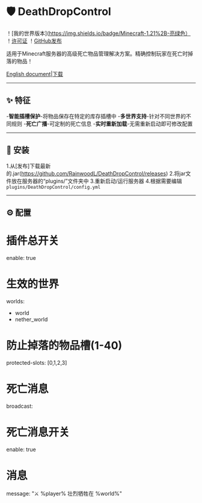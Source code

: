 # 🛡️ DeathDropControl

！[我的世界版本](https://img.shields.io/badge/Minecraft-1.21%2B-亮绿色）
！[许可证](https://img.shields.io/badge/License-MIT-blue)
！[GitHub发布](https://img.shields.io/github/v/release/RainwoodL/DeathDropControl)

适用于Minecraft服务器的高级死亡物品管理解决方案。精确控制玩家在死亡时掉落的物品！

[English document](https://github.com/RainwoodL/DeathDropControl/blob/main/README.md)|[下载](https://github.com/RainwoodL/DeathDropControl/releases)

---

## ✨ 特征

-**智能插槽保护**-将物品保存在特定的库存插槽中
-**多世界支持**-针对不同世界的不同规则
-**死亡广播**-可定制的死亡信息
-**实时重新加载**-无需重新启动即可修改配置

---

## 🚀 安装

1.从[发布]下载最新的.jar(https://github.com/RainwoodL/DeathDropControl/releases)
2.将jar文件放在服务器的“plugins/”文件夹中
3.重新启动/运行服务器
4.根据需要编辑`plugins/DeathDropControl/config.yml`

---

## ⚙️ 配置

# 插件总开关
enable: true

# 生效的世界
worlds:
  - world
  - nether_world

# 防止掉落的物品槽(1-40)
protected-slots: [0,1,2,3]

# 死亡消息  
broadcast:
  # 死亡消息开关
  enable: true
  # 消息
  message: "⚔️ %player% 壮烈牺牲在 %world%"
